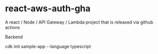 # react-aws-auth-gha
A  react / Node / API Gateway / Lambda project that is released via github actions


Backend

cdk init sample-app --language typescript

